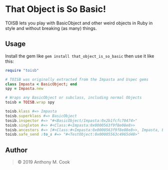 That Object is So Basic!
========================

TOISB lets you play with BasicObject and other weird objects in Ruby in style and without breaking (as many) things.

Usage
-----

Install the gem like `gem install that_object_is_so_basic` then use it like this:

~~~ruby
require "toisb"

# TOISB was originally extracted from the Impasta and Uspec gems
class Impasta < BasicObject; end
spy = Impasta.new

# Wraps any BasicObject or subclass, including normal Objects
toisb = TOISB.wrap spy

toisb.klass #=> Impasta
toisb.superklass #=> BasicObject
tosib.inspector #=> "#<BasicObject/Impasta:0x2b1fcfc70474>"
toisb.singleton #=> #<Class:#<Impasta:0x0000563f9f8e08e8>>
toisb.ancestors #=> [#<Class:#<Impasta:0x0000563f9f8e08e8>>, Impasta, BasicObject]
toisb.safe_send :to_s #=> "#<TestObject:0x00005563c4965d48>"
~~~

Author
------

> © 2019 Anthony M. Cook
